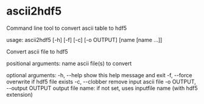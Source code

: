# ascii2hdf5
Command line tool to convert ascii table to hdf5

usage: ascii2hdf5 [-h] [-f] [-c] [-o OUTPUT] [name [name ...]]

Convert ascii file to hdf5

positional arguments:
  name                  ascii file(s) to convert

optional arguments:
  -h, --help            show this help message and exit
  -f, --force           overwrite if hdf5 file exists
  -c, --clobber         remove input ascii file
  -o OUTPUT, --output OUTPUT
                        output file name: if not set, uses inputfile name (with hdf5 extension)
